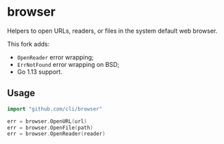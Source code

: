 
# browser

Helpers to open URLs, readers, or files in the system default web browser.

This fork adds:

- `OpenReader` error wrapping;
- `ErrNotFound` error wrapping on BSD;
- Go 1.13 support.

## Usage

``` go
import "github.com/cli/browser"

err = browser.OpenURL(url)
err = browser.OpenFile(path)
err = browser.OpenReader(reader)
```
